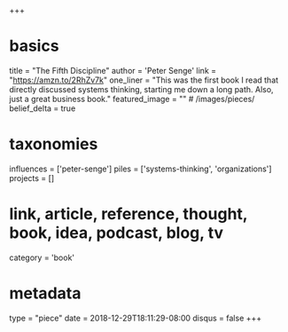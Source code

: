 +++
# basics
title     		 = "The Fifth Discipline"
author    		 = 'Peter Senge'
link      		 = "https://amzn.to/2RhZv7k"
one_liner 		 = "This was the first book I read that directly discussed systems thinking, starting me down a long path. Also, just a great business book."
featured_image = "" # /images/pieces/
belief_delta	 = true

# taxonomies
influences		 = ['peter-senge']
piles     		 = ['systems-thinking', 'organizations']
projects			 = []

# link, article, reference, thought, book, idea, podcast, blog, tv
category  		 = 'book'

# metadata
type	    		 = "piece"
date      		 = 2018-12-29T18:11:29-08:00
disqus    		 = false
+++

